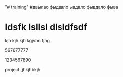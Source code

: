 "# training" 
#двылао фыдвало ывдало фывдало фыва
# ldsfk lsllsl dlsldfsdf
kjh kjh kjh kgjvhn fjhg

567677777


1234567890

project
,jhkjhbkjh